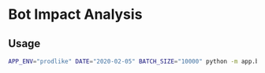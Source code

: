 # Bot Impact Analysis

## Usage

```sh
APP_ENV="prodlike" DATE="2020-02-05" BATCH_SIZE="10000" python -m app.bot_impact.daily_friend_grapher
```

